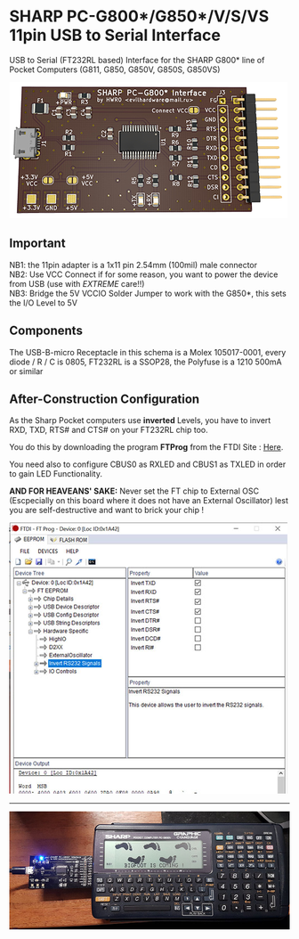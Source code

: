 # SHARP PC-G800*/G850*/V/S/VS 11pin USB to Serial Interface
USB to Serial (FT232RL based) Interface for the SHARP G800* line of Pocket Computers (G811, G850, G850V, G850S, G850VS)

![Sharp PC-G850* Adapter](img/g850_small.png)

## Important
NB1: the 11pin adapter is a 1x11 pin 2.54mm (100mil) male connector<br>
NB2: Use VCC Connect if for some reason, you want to power the device from USB (use with *EXTREME* care!!)<br>
NB3: Bridge the 5V VCCIO Solder Jumper to work with the G850*, this sets the I/O Level to 5V<br>

## Components

The USB-B-micro Receptacle in this schema is a Molex 105017-0001, every diode / R / C is 0805, FT232RL is a SSOP28, the Polyfuse is a 1210 500mA or similar

## After-Construction Configuration

As the Sharp Pocket computers use <b>inverted</b> Levels, you have to invert RXD, TXD, RTS# and CTS# on your FT232RL chip too.

You do this by downloading the program <b>FTProg</b> from the FTDI Site :  <a href="https://www.ftdichip.com/Support/Utilities.htm#FT_PROG">Here</a>.

You need also to configure CBUS0 as RXLED and CBUS1 as TXLED in order to gain LED Functionality.

<b> AND FOR HEAVEANS' SAKE:</b> Never set the FT chip to External OSC (Escpecially on this board where it does not have an External Oscillator) lest you are self-destructive and want to brick your chip !

![ftprog](img/ftprog.jpg)

-------------------------

![Sharp PC-G850* Adapter](img/bigfoot.jpg)
